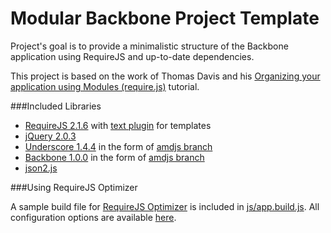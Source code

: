 Modular Backbone Project Template
=================================

Project's goal is to provide a minimalistic structure of the Backbone application using RequireJS and up-to-date dependencies.

This project is based on the work of Thomas Davis and his
[Organizing your application using Modules (require.js)](http://backbonetutorials.com/organizing-backbone-using-modules/) tutorial.

###Included Libraries

* [RequireJS 2.1.6](http://requirejs.org/) with [text plugin](http://requirejs.org/docs/download.html#text) for templates
* [jQuery 2.0.3](http://jquery.com/)
* [Underscore 1.4.4](http://documentcloud.github.com/underscore/) in the form of [amdjs branch](https://github.com/amdjs/underscore)
* [Backbone 1.0.0](http://documentcloud.github.com/backbone/) in the form of [amdjs branch](https://github.com/amdjs/backbone)
* [json2.js](https://github.com/douglascrockford/JSON-js)

###Using RequireJS Optimizer

A sample build file for [RequireJS Optimizer](http://requirejs.org/docs/optimization.html) is included in
[js/app.build.js](https://github.com/dzejkej/modular-backbone/blob/master/js/app.build.js). All configuration options are available [here](https://github.com/jrburke/r.js/blob/master/build/example.build.js).
